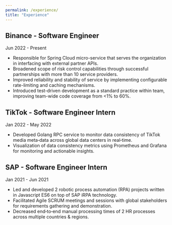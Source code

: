 ```yaml
---
permalink: /experience/
title: "Experience"
---
```


## Binance - Software Engineer
Jun 2022 - Present
- Responsible for Spring Cloud micro-service that serves the organization in interfacing with external partner APIs.
- Broadened scope of risk control capabilities through successful partnerships with more than 10 service providers.
- Improved reliability and stability of service by implementing configurable rate-limiting and caching mechanisms.
- Introduced test-driven development as a standard practice within team, improving team-wide code coverage from <1% to 60%.

## TikTok - Software Engineer Intern
Jan 2022 - May 2022
- Developed Golang RPC service to monitor data consistency of TikTok media meta‑data across global data centers in real‑time.
- Visualization of data consistency metrics using Prometheus and Grafana for monitoring and actionable insights.

## SAP - Software Engineer Intern
Jan 2021 - Jun 2021
- Led and developed 2 robotic process automation (RPA) projects written in Javascript ES6 on top of SAP iRPA technology.
- Facilitated Agile SCRUM meetings and sessions with global stakeholders for requirements gathering and demonstration.
- Decreased end‑to‑end manual processing times of 2 HR processes across multiple countries & regions.